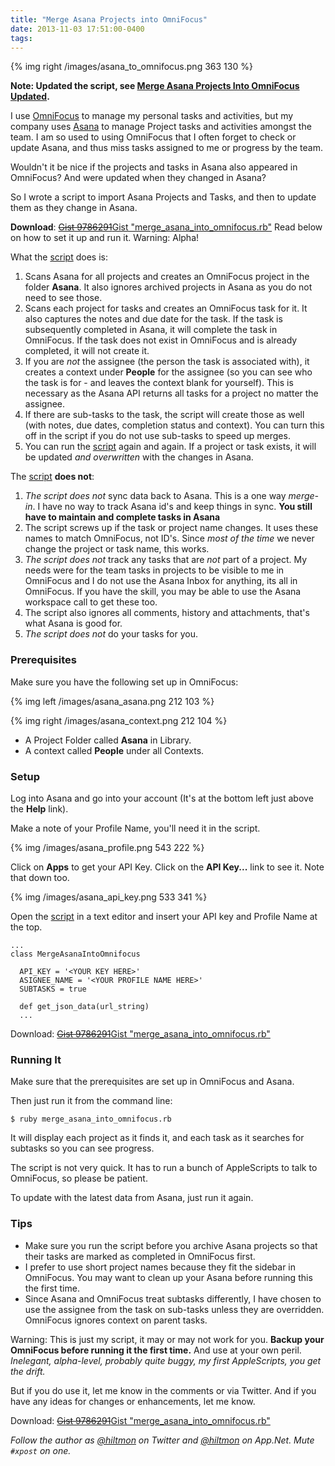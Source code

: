 ```yaml
---
title: "Merge Asana Projects into OmniFocus"
date: 2013-11-03 17:51:00-0400
tags: 
---
```


{% img right /images/asana_to_omnifocus.png 363 130 %}

**Note: Updated the script, see [Merge Asana Projects Into OmniFocus Updated](https://hiltmon.com/blog/2015/03/01/merge-asana-projects-into-omnifocus-updated/).**

I use [OmniFocus](https://itunes.apple.com/us/app/omnifocus/id402835630?mt=12&uo=4&at=10l894) to manage my personal tasks and activities, but my company uses [Asana](https://asana.com/) to manage Project tasks and activities amongst the team. I am so used to using OmniFocus that I often forget to check or update Asana, and thus miss tasks assigned to me or progress by the team.

Wouldn't it be nice if the projects and tasks in Asana also appeared in OmniFocus? And were updated when they changed in Asana?

So I wrote a script to import Asana Projects and Tasks, and then to update them as they change in Asana.

**Download**: [<del>Gist 9786291</del>Gist "merge_asana_into_omnifocus.rb"](https://gist.github.com/hiltmon/d1f79e95dd11252ce6ca) <span class="light">Read below on how to set it up and run it. Warning: Alpha!</span>

What the [script](https://gist.github.com/hiltmon/d1f79e95dd11252ce6ca) does is: 

1. Scans Asana for all projects and creates an OmniFocus project in the folder **Asana**. It also ignores archived projects in Asana as you do not need to see those.
2. Scans each project for tasks and creates an OmniFocus task for it. It also captures the notes and due date for the task. If the task is subsequently completed in Asana, it will complete the task in OmniFocus. If the task does not exist in OmniFocus and is already completed, it will not create it.
3. If you are *not* the assignee (the person the task is associated with), it creates a context under **People** for the assignee (so you can see who the task is for - and leaves the context blank for yourself). This is necessary as the Asana API returns all tasks for a project no matter the assignee.
4. If there are sub-tasks to the task, the script will create those as well (with notes, due dates, completion status and context). You can turn this off in the script if you do not use sub-tasks to speed up merges.
5. You can run the [script](https://gist.github.com/hiltmon/d1f79e95dd11252ce6ca) again and again. If a project or task exists, it will be updated *and overwritten* with the changes in Asana.

The [script](https://gist.github.com/hiltmon/d1f79e95dd11252ce6ca) **does not**:

1. *The script does not* sync data back to Asana. This is a one way *merge-in*. I have no way to track Asana id's and keep things in sync. **You still have to maintain and complete tasks in Asana**
2. The script screws up if the task or project name changes. It uses these names to match OmniFocus, not ID's. Since *most of the time* we never change the project or task name, this works.
3. *The script does not* track any tasks that are *not* part of a project. My needs were for the team tasks in projects to be visible to me in OmniFocus and I do not use the Asana Inbox for anything, its all in OmniFocus. <span class="light">If you have the skill, you may be able to use the Asana workspace call to get these too.</span>
4. The script also ignores all comments, history and attachments, that's what Asana is good for.
5. *The script does not* do your tasks for you.

### Prerequisites

Make sure you have the following set up in OmniFocus:

{% img left /images/asana_asana.png 212 103 %}

{% img right /images/asana_context.png 212 104 %}

* A Project Folder called **Asana** in Library.
* A context called **People** under all Contexts.

### Setup

Log into Asana and go into your account (It's at the bottom left just above the **Help** link).

Make a note of your Profile Name, you'll need it in the script.

{% img /images/asana_profile.png 543 222 %}

Click on **Apps** to get your API Key. Click on the **API Key...** link to see it. Note that down too.

{% img /images/asana_api_key.png 533 341 %}

Open the [script](https://gist.github.com/hiltmon/d1f79e95dd11252ce6ca) in a text editor and insert your API key and Profile Name at the top.

	...
	class MergeAsanaIntoOmnifocus
  
	  API_KEY = '<YOUR KEY HERE>'
	  ASIGNEE_NAME = '<YOUR PROFILE NAME HERE>'
	  SUBTASKS = true

	  def get_json_data(url_string)
	  ...

Download: [<del>Gist 9786291</del>Gist "merge_asana_into_omnifocus.rb"](https://gist.github.com/hiltmon/d1f79e95dd11252ce6ca)

### Running It

Make sure that the prerequisites are set up in OmniFocus and Asana.

Then just run it from the command line:

	$ ruby merge_asana_into_omnifocus.rb
	
It will display each project as it finds it, and each task as it searches for subtasks so you can see progress.

The script is not very quick. It has to run a bunch of AppleScripts to talk to OmniFocus, so please be patient.

To update with the latest data from Asana, just run it again.

### Tips

* Make sure you run the script before you archive Asana projects so that their tasks are marked as completed in OmniFocus first.
* I prefer to use short project names because they fit the sidebar in OmniFocus. You may want to clean up your Asana before running this the first time.
* Since Asana and OmniFocus treat subtasks differently, I have chosen to use the assignee from the task on sub-tasks unless they are overridden. OmniFocus ignores context on parent tasks.

<span class="light">Warning: This is just my script, it may or may not work for you. **Backup your OmniFocus before running it the first time.** And use at your own peril. *Inelegant, alpha-level, probably quite buggy, my first AppleScripts, you get the drift.*</span>

But if you do use it, let me know in the comments or via Twitter. And if you have any ideas for changes or enhancements, let me know.

Download: [<del>Gist 9786291</del>Gist "merge_asana_into_omnifocus.rb"](https://gist.github.com/hiltmon/d1f79e95dd11252ce6ca)

*Follow the author as [@hiltmon](https://twitter.com/hiltmon) on Twitter and [@hiltmon](http://alpha.app.net/hiltmon) on App.Net. Mute `#xpost` on one.*
